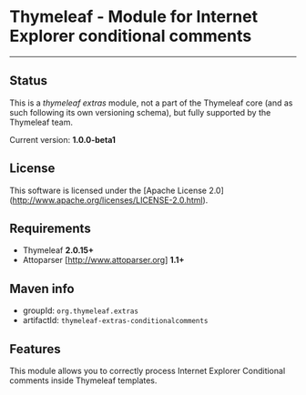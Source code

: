 
Thymeleaf - Module for Internet Explorer conditional comments
=============================================================

------------------------------------------------------------------------------

Status
------

This is a *thymeleaf extras* module, not a part of the Thymeleaf core (and as
such following its own versioning schema), but fully supported by the 
Thymeleaf team.

Current version: **1.0.0-beta1**


License
-------

This software is licensed under the [Apache License 2.0]
(http://www.apache.org/licenses/LICENSE-2.0.html).


Requirements
------------

  *   Thymeleaf **2.0.15+**
  *   Attoparser [http://www.attoparser.org] **1.1+**


Maven info
----------

  *   groupId: `org.thymeleaf.extras`   
  *   artifactId: `thymeleaf-extras-conditionalcomments`


Features
--------

This module allows you to correctly process Internet Explorer Conditional
comments inside Thymeleaf templates.
